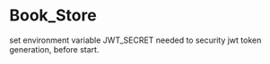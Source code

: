 # Book_Store
set environment variable JWT_SECRET 
needed to security jwt token generation, before start.
